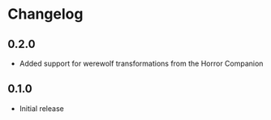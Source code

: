 # Changelog

## 0.2.0

* Added support for werewolf transformations from the Horror Companion

## 0.1.0

* Initial release
